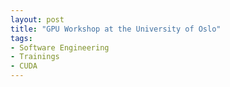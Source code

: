 ```yaml
---
layout: post
title: "GPU Workshop at the University of Oslo"
tags:
- Software Engineering
- Trainings
- CUDA
---
```

